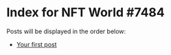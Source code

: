 # Index for NFT World #7484
Posts will be displayed in the order below:

- [Your first post](./001-first.md)

